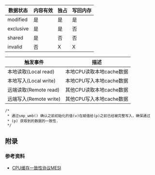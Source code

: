 

| 数据状态  | 内容有效 | 独占 | 写回内存 |
| --------- | -------- | ---- | -------- |
| modified  | 是       | 是   | 是       |
| exclusive | 是       | 是   | 否       |
| shared    | 是       | 否   | 否       |
| invalid   | 否       | X    | X        |





| 触发事件               | 描述                     |
| ---------------------- | ------------------------ |
| 本地读取(Local read)   | 本地CPU读取本地cache数据 |
| 本地写入(Local write)  | 本地CPU写入本地cache数据 |
| 远端读取(Remote read)  | 其他CPU读取本地cache数据 |
| 远端写入(Remote write) | 其他CPU写入本地cache数据 |



```
/*
 * 通过smp_wmb() 确认之前初始化的值(v)在赋值给(p)之前已经被完整写入，确保通过
 * (p) 获取到的数据的一致性.
 */

```







## 附录

### 参考资料

* [CPU缓存一致性协议MESI](https://www.cnblogs.com/yanlong300/p/8986041.html)
